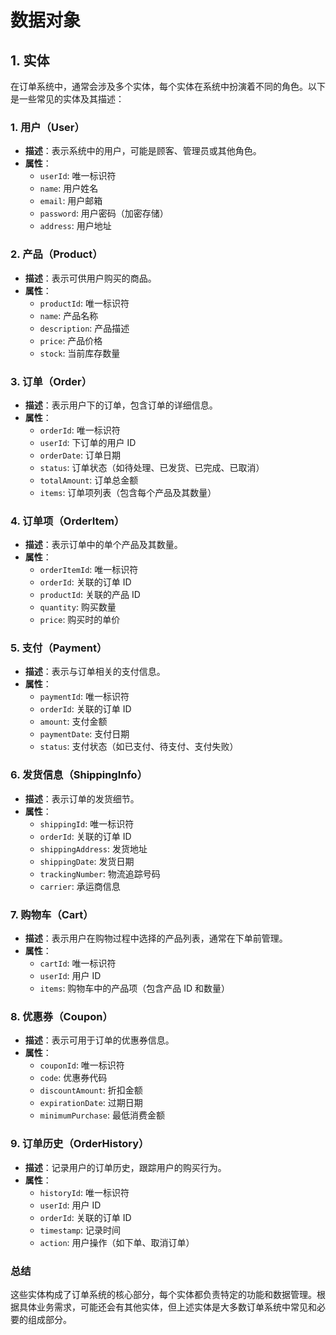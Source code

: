 # 数据对象
## 1. 实体
在订单系统中，通常会涉及多个实体，每个实体在系统中扮演着不同的角色。以下是一些常见的实体及其描述：

### 1. 用户（User）

- **描述**：表示系统中的用户，可能是顾客、管理员或其他角色。
- **属性**：
  - `userId`: 唯一标识符
  - `name`: 用户姓名
  - `email`: 用户邮箱
  - `password`: 用户密码（加密存储）
  - `address`: 用户地址

### 2. 产品（Product）

- **描述**：表示可供用户购买的商品。
- **属性**：
  - `productId`: 唯一标识符
  - `name`: 产品名称
  - `description`: 产品描述
  - `price`: 产品价格
  - `stock`: 当前库存数量

### 3. 订单（Order）

- **描述**：表示用户下的订单，包含订单的详细信息。
- **属性**：
  - `orderId`: 唯一标识符
  - `userId`: 下订单的用户 ID
  - `orderDate`: 订单日期
  - `status`: 订单状态（如待处理、已发货、已完成、已取消）
  - `totalAmount`: 订单总金额
  - `items`: 订单项列表（包含每个产品及其数量）

### 4. 订单项（OrderItem）

- **描述**：表示订单中的单个产品及其数量。
- **属性**：
  - `orderItemId`: 唯一标识符
  - `orderId`: 关联的订单 ID
  - `productId`: 关联的产品 ID
  - `quantity`: 购买数量
  - `price`: 购买时的单价

### 5. 支付（Payment）

- **描述**：表示与订单相关的支付信息。
- **属性**：
  - `paymentId`: 唯一标识符
  - `orderId`: 关联的订单 ID
  - `amount`: 支付金额
  - `paymentDate`: 支付日期
  - `status`: 支付状态（如已支付、待支付、支付失败）

### 6. 发货信息（ShippingInfo）

- **描述**：表示订单的发货细节。
- **属性**：
  - `shippingId`: 唯一标识符
  - `orderId`: 关联的订单 ID
  - `shippingAddress`: 发货地址
  - `shippingDate`: 发货日期
  - `trackingNumber`: 物流追踪号码
  - `carrier`: 承运商信息

### 7. 购物车（Cart）

- **描述**：表示用户在购物过程中选择的产品列表，通常在下单前管理。
- **属性**：
  - `cartId`: 唯一标识符
  - `userId`: 用户 ID
  - `items`: 购物车中的产品项（包含产品 ID 和数量）

### 8. 优惠券（Coupon）

- **描述**：表示可用于订单的优惠券信息。
- **属性**：
  - `couponId`: 唯一标识符
  - `code`: 优惠券代码
  - `discountAmount`: 折扣金额
  - `expirationDate`: 过期日期
  - `minimumPurchase`: 最低消费金额

### 9. 订单历史（OrderHistory）

- **描述**：记录用户的订单历史，跟踪用户的购买行为。
- **属性**：
  - `historyId`: 唯一标识符
  - `userId`: 用户 ID
  - `orderId`: 关联的订单 ID
  - `timestamp`: 记录时间
  - `action`: 用户操作（如下单、取消订单）

### 总结

这些实体构成了订单系统的核心部分，每个实体都负责特定的功能和数据管理。根据具体业务需求，可能还会有其他实体，但上述实体是大多数订单系统中常见和必要的组成部分。